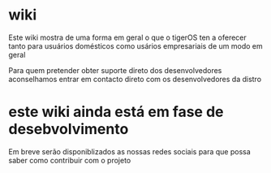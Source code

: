 # wiki
Este wiki mostra de uma forma em geral o que o tigerOS ten a oferecer tanto para usuários domésticos como usários empresariais de um modo em geral

Para quem pretender obter suporte direto dos desenvolvedores aconselhamos entrar em contacto direto com os desenvolvedores da distro



# este wiki ainda está em fase de desebvolvimento

Em breve serão disponiblizados as nossas redes sociais para que possa saber como contribuir com o projeto 
